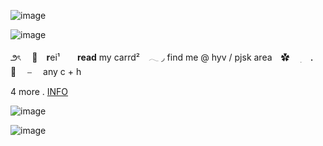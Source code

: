 ![image](https://github.com/user-attachments/assets/9e439020-f065-4508-b359-81e2876fcc06)

![image](https://github.com/user-attachments/assets/0fe9fdad-32ae-46b5-b402-b12b33c3e62e)


౨ৎ 　🎀　**r**ei¹　　**read** my carrd²　𓂃  ◞
find me @ hyv / pjsk area　✿ ⠀ ׅ　． 💒 　⎯　 any c + h


4 more . [INFO](https://9madoka.carrd.co/)


 ![image](https://github.com/user-attachments/assets/f2e72c33-c4b2-42db-85a1-febe2f948405)
 
 ![image](https://github.com/user-attachments/assets/0d2c7e1a-9c12-428d-9f02-5199df28bba7)
